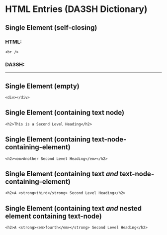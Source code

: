 # HTML Entries (DA3SH Dictionary)

## Single Element (self-closing)

### HTML:
```<br />```

### DA3SH:

____

## Single Element (empty)
```<div></div>```


## Single Element (containing text node)
```<h2>This is a Second Level Heading</h2>```


## Single Element (containing text-node-containing-element)
``````<h2><em>Another Second Level Heading</em></h2>``````


## Single Element (containing text _and_ text-node-containing-element)
```<h2>A <strong>third</strong> Second Level Heading</h2>```


## Single Element (containing text _and_ nested element containing text-node)
```<h2>A <strong><em>fourth</em></strong> Second Level Heading</h2>```
